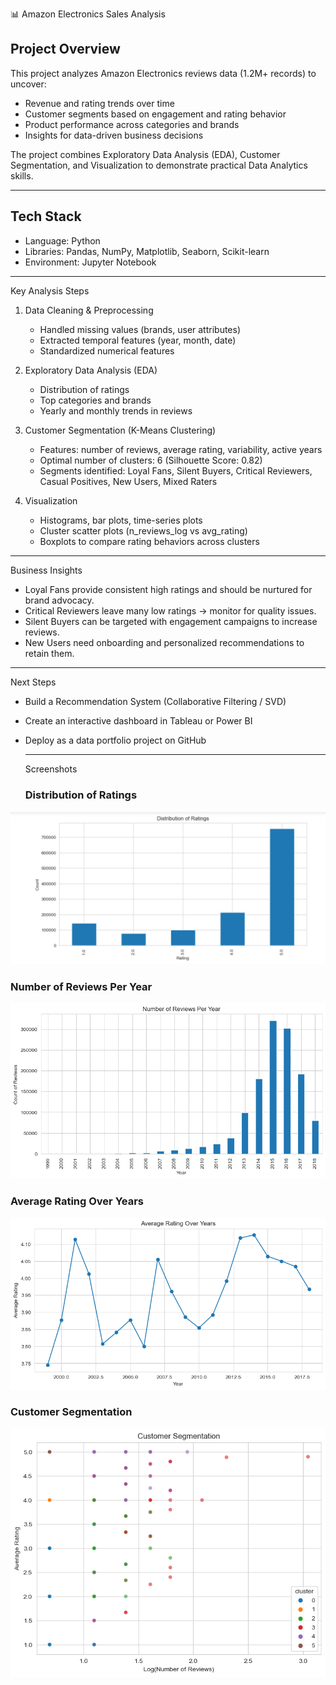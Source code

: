  📊 Amazon Electronics Sales Analysis

## Project Overview

This project analyzes Amazon Electronics reviews data (1.2M+ records) to uncover:

* Revenue and rating trends over time
* Customer segments based on engagement and rating behavior
* Product performance across categories and brands
* Insights for data-driven business decisions

The project combines Exploratory Data Analysis (EDA), Customer Segmentation, and Visualization to demonstrate practical Data Analytics skills.

---

## Tech Stack

* Language: Python
* Libraries: Pandas, NumPy, Matplotlib, Seaborn, Scikit-learn
* Environment: Jupyter Notebook

---

 Key Analysis Steps

1. Data Cleaning & Preprocessing

   * Handled missing values (brands, user attributes)
   * Extracted temporal features (year, month, date)
   * Standardized numerical features

2. Exploratory Data Analysis (EDA)

   * Distribution of ratings
   * Top categories and brands
   * Yearly and monthly trends in reviews

3. Customer Segmentation (K-Means Clustering)

   * Features: number of reviews, average rating, variability, active years
   * Optimal number of clusters: 6 (Silhouette Score: 0.82)
   * Segments identified: Loyal Fans, Silent Buyers, Critical Reviewers, Casual Positives, New Users, Mixed Raters

4. Visualization

   * Histograms, bar plots, time-series plots
   * Cluster scatter plots (n\_reviews\_log vs avg\_rating)
   * Boxplots to compare rating behaviors across clusters

---

Business Insights

* Loyal Fans provide consistent high ratings and should be nurtured for brand advocacy.
* Critical Reviewers leave many low ratings → monitor for quality issues.
* Silent Buyers can be targeted with engagement campaigns to increase reviews.
* New Users need onboarding and personalized recommendations to retain them.

---

Next Steps

* Build a Recommendation System (Collaborative Filtering / SVD)
* Create an interactive dashboard in Tableau or Power BI
* Deploy as a data portfolio project on GitHub


  ---
  Screenshots
  ### Distribution of Ratings
![Distribution of Ratings](Distribution_Ratings.jpg)

### Number of Reviews Per Year
![Number of Reviews](Number_of_Reviews.png)

### Average Rating Over Years
![Average Rating](Average_Rating.png)

### Customer Segmentation
![Customer Segmentation](Customer_Segmentation.png)

